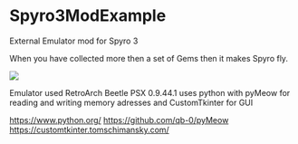 # Spyro3ModExample
External Emulator mod for Spyro 3

When you have collected more then a set of Gems then it makes Spyro fly.

![](https://github.com/floowsnaake/Spyro3ModExample/blob/main/Gems_mod.gif)


Emulator used RetroArch Beetle PSX 0.9.44.1
uses python with pyMeow for reading and writing memory adresses and CustomTkinter for GUI

https://www.python.org/
https://github.com/qb-0/pyMeow
https://customtkinter.tomschimansky.com/


